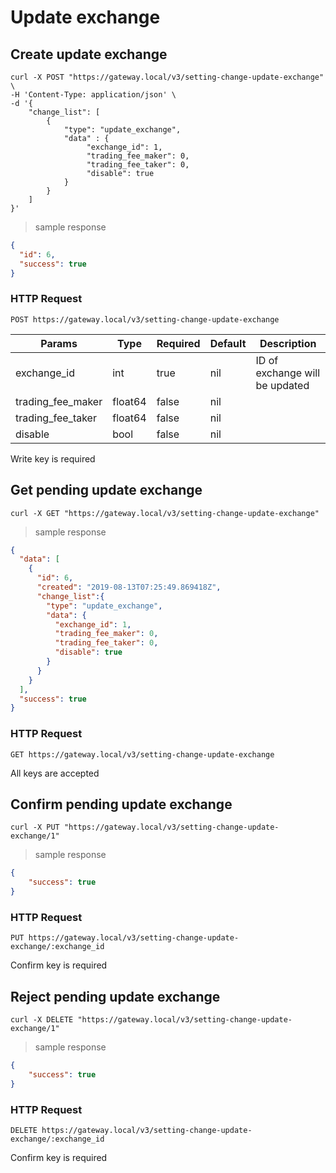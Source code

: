 # Update exchange

## Create update exchange

```shell
curl -X POST "https://gateway.local/v3/setting-change-update-exchange" \
-H 'Content-Type: application/json' \
-d '{
    "change_list": [
        {
            "type": "update_exchange",
            "data" : {
                 "exchange_id": 1,
                 "trading_fee_maker": 0,
                 "trading_fee_taker": 0,
                 "disable": true
            }
        }
    ]
}'
```

> sample response

```json
{
  "id": 6,
  "success": true
}
```

### HTTP Request

`POST https://gateway.local/v3/setting-change-update-exchange`

Params | Type | Required | Default | Description
------ | ---- | -------- | ------- | -----------
exchange_id | int | true | nil | ID of exchange will be updated
trading_fee_maker | float64 | false | nil | 
trading_fee_taker | float64 | false | nil | 
disable | bool | false | nil |  
<aside class="notice">Write key is required</aside>

## Get pending update exchange 


```shell
curl -X GET "https://gateway.local/v3/setting-change-update-exchange"
```

> sample response

```json
{
  "data": [
    {
      "id": 6,
      "created": "2019-08-13T07:25:49.869418Z",
      "change_list":{
        "type": "update_exchange",
        "data": {
          "exchange_id": 1,
          "trading_fee_maker": 0,
          "trading_fee_taker": 0,
          "disable": true
        }
      }
    }
  ],
  "success": true
}
```

### HTTP Request

`GET https://gateway.local/v3/setting-change-update-exchange`
<aside class="notice">All keys are accepted</aside>

## Confirm pending update exchange

```shell
curl -X PUT "https://gateway.local/v3/setting-change-update-exchange/1"
```

> sample response

```json
{
    "success": true
}
```

### HTTP Request

`PUT https://gateway.local/v3/setting-change-update-exchange/:exchange_id`
<aside class="notice">Confirm key is required</aside>

## Reject pending update exchange 

```shell
curl -X DELETE "https://gateway.local/v3/setting-change-update-exchange/1"
```

> sample response

```json
{
    "success": true
}
```

### HTTP Request

`DELETE https://gateway.local/v3/setting-change-update-exchange/:exchange_id`
<aside class="notice">Confirm key is required</aside>